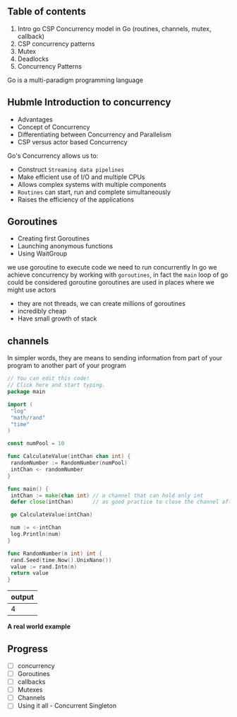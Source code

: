 
## Table of contents

1. Intro go CSP Concurrency model in Go (routines, channels, mutex, callback)
2. CSP concurrency patterns
3. Mutex
4. Deadlocks
5. Concurrency Patterns

Go is a multi-paradigm programming language

## Hubmle Introduction to concurrency

- Advantages
- Concept of Concurrency
- Differentiating between Concurrency and Parallelism
- CSP versus actor based Concurrency

Go's Concurrency allows us to:

- Construct `Streaming data pipelines`
- Make efficient use of I/O and multiple CPUs
- Allows complex systems with multiple components
- `Routines` can start, run and complete simultaneously
- Raises the efficiency of the applications

## Goroutines

- Creating first Goroutines
- Launching anonymous functions
- Using WaitGroup

we use goroutine to execute code we need to run concurrently
In go we achieve concurrency by working with `goroutines`, in fact the `main` loop of go could be considered goroutine
goroutines are used in places where we might use actors

- they are not threads, we can create millions of goroutines
- incredibly cheap
- Have small growth of stack

## channels

In simpler words, they are means to sending information from part of your program to another part of your program

```go
// You can edit this code!
// Click here and start typing.
package main

import (
 "log"
 "math/rand"
 "time"
)

const numPool = 10

func CalculateValue(intChan chan int) {
 randomNumber := RandomNumber(numPool)
 intChan <- randomNumber
}

func main() {
 intChan := make(chan int) // a channel that can hold only int
 defer close(intChan)      // as good practice to close the channel after main finish executing, that's why we use defer

 go CalculateValue(intChan)

 num := <-intChan
 log.Println(num)
}

func RandomNumber(n int) int {
 rand.Seed(time.Now().UnixNano())
 value := rand.Intn(n)
 return value
}

```

| output |
| -- |
| 4 |
**A real world example**

## Progress

- [ ] concurrency
- [ ] Goroutines
- [ ] callbacks
- [ ] Mutexes
- [ ] Channels
- [ ] Using it all  - Concurrent Singleton
